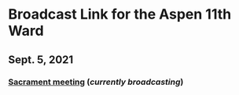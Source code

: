 # Broadcast Link for the Aspen 11th Ward

## Sept. 5, 2021
### [Sacrament meeting](https://www.youtube.com/watch?v=4xRd9Brlm68) (*currently broadcasting*)
